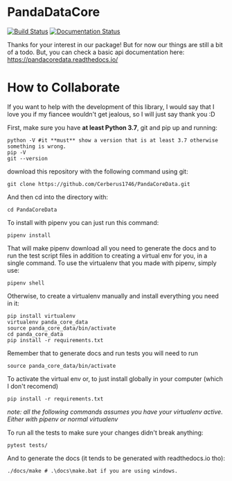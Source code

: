 PandaDataCore
===============

[![Build Status](https://travis-ci.org/Cerberus1746/PandaCoreData.svg?branch=master)](https://travis-ci.org/Cerberus1746/PandaCoreData) [![Documentation Status](https://readthedocs.org/projects/pandacoredata/badge/?version=latest)](https://pandacoredata.readthedocs.io/en/latest/?badge=latest)

Thanks for your interest in our package! But for now our things are still a bit of a todo. But, you
can check a basic api documentation here: https://pandacoredata.readthedocs.io/

How to Collaborate
=====================
If you want to help with the development of this library, I would say that I love you if my fiancee
wouldn't get jealous, so I will just say thank you :D

First, make sure you have **at least Python 3.7**, git and pip up and running:
```
python -V #it **must** show a version that is at least 3.7 otherwise something is wrong.
pip -V
git --version
```
download this repository with the following command using git:
```
git clone https://github.com/Cerberus1746/PandaCoreData.git
```
And then cd into the directory with:
```
cd PandaCoreData
```
To install with pipenv you can just run this command:
```
pipenv install
```
That will make pipenv download all you need to generate the docs and to run the test script files in
 addition to creating a virtual env for you, in a single command.
To use the virtualenv that you made with pipenv, simply use:
```
pipenv shell
```
Otherwise, to create a virtualenv manually and install everything you need in it:
```
pip install virtualenv
virtualenv panda_core_data
source panda_core_data/bin/activate
cd panda_core_data
pip install -r requirements.txt
```
Remember that to generate docs and run tests you will need to run
```
source panda_core_data/bin/activate
```
To activate the virtual env
or, to just install globally in your computer (which I don't recomend)
```
pip install -r requirements.txt
```
*note: all the following commands assumes you have your virtualenv active. Either with pipenv or
normal virtualenv*

To run all the tests to make sure your changes didn't break anything:
```
pytest tests/
```
And to generate the docs (it tends to be generated with readthedocs.io tho):
```
./docs/make # .\docs\make.bat if you are using windows.
```